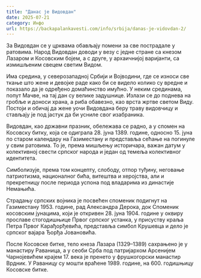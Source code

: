```yaml
---
title: "Данас је Видовдан"
date: 2025-07-21
category: Инфо
url: https://backapalankavesti.com/info/srbija/danas-je-vidovdan-2/
---
```


За Видовдан се у црквама обављају помени за све пострадале у ратовима. Народ Видовдан доводи у везу с једне стране са кнезом Лазаром и Косовским бојем, а с друге, у архаичнијој варијанти, са измишљеним свецем светим Видом.

Има средина, у северозападној Србији и Војводини, где се износи све ткање што жене и девојке раде како би се видело колико су вредне и показало да је одређено домаћинство имућно. У неким срединама, попут Мачве, на тај дан су велике задушнице. Излази се до поднева на гробље и доноси храна, а риба обавезно, као врста жртве светом Виду. Постоји и обичај да жене уочи Видовдана беру траву видовчицу и стављају је под јастук да би усниле свог изабраника.

Видовдан, као државни празник, обележава се радно, а у спомен на Косовску битку, која се одиграла 28. јуна 1389. године, односно 15. јуна по старом календару на Газиместану и представља сећање на погинуле у свим ратовима. То је, према мишљењу историчара, важан датум у колективној свести српског народа и један од темеља колективног идентитета.

Симболизује, према том концепту, слободу, отпор туђину, неговање патриотизма, националног бића, витештва и херојства, али и прекретницу после периода успона под владарима из династије Немањића.

Страдању српских војника је посвећен споменик подигнут на Газиместану 1953. године, рад Александра Дерока, док Споменик косовским јунацима, који је откривен 28. јуна 1904. године у оквиру прославе стогодишњице Првог српског устанка, у присуству краља Петра Првог Карађорђевића, представља симбол Крушевца и дело је српског вајара Ђорђа Јовановића.

После Косовске битке, тело кнеза Лазара (1329–1389) сахрањено је у манастиру Раваница, а у сеоби Срба под патријархом Арсенијем Чарнојевићем крајем 17. века је пренето у фрушкогорски манастир Врдник. У Раваницу су мошти враћене 1989. године, на 600. годишњицу Косовске битке.

